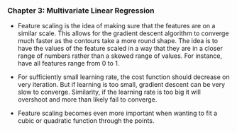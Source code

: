### Chapter 3: Multivariate Linear Regression

* Feature scaling is the idea of making sure that the features are on a similar scale. This allows for the gradient descent algorithm to converge much faster as the contours take a more round shape. The idea is to have the values of the feature scaled in a way that they are in a closer range of numbers rather than a skewed range of values. For instance, have all features range from 0 to 1. 

* For sufficiently small learning rate, the cost function should decrease on very iteration. But if learning is too small, gradient descent can be very slow to converge. Similarity, if the learning rate is too big it will overshoot and more than likely fail to converge. 

* Feature scaling becomes even more important when wanting to fit a cubic or quadratic function through the points. 